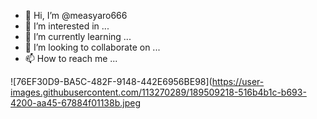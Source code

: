 - 👋 Hi, I’m @measyaro666
- 👀 I’m interested in ...
- 🌱 I’m currently learning ...
- 💞️ I’m looking to collaborate on ...
- 📫 How to reach me ...

<!---
measyaro666/measyaro666 is a ✨ special ✨ repository because its `README.md` (this file) appears on your GitHub profile.
You can click the Preview link to take a look at your changes.
--->
![76EF30D9-BA5C-482F-9148-442E6956BE98](https://user-images.githubusercontent.com/113270289/189509218-516b4b1c-b693-4200-aa45-67884f01138b.jpeg
